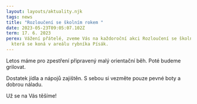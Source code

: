 ```yaml
---
layout: layouts/aktuality.njk
tags: news
title: "Rozloučení se školním rokem "
date: 2023-05-23T09:05:07.102Z
term: 17. 6. 2023
perex: Vážení přátelé, zveme Vás na každoroční akci Rozloučení se školním rokem,
  která se koná v areálu rybníka Písák.
---
```

L﻿etos máme pro zpestření připravený malý orientační běh. Poté budeme grilovat. 

D﻿ostatek jídla a nápojů zajištěn. S sebou si vezměte pouze pevné boty a dobrou náladu.

U﻿ž se na Vás těšíme!